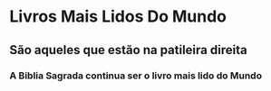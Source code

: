 # Livros Mais Lidos Do Mundo
## São aqueles que estão na patileira direita
### A Biblia Sagrada continua ser o livro mais lido do Mundo 
